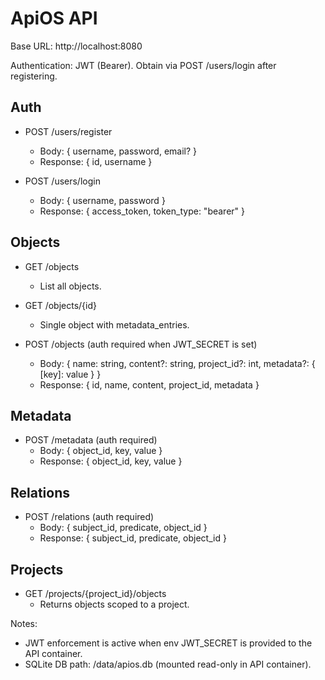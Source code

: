 # ApiOS API

Base URL: http://localhost:8080

Authentication: JWT (Bearer). Obtain via POST /users/login after registering.

## Auth

- POST /users/register
  - Body: { username, password, email? }
  - Response: { id, username }

- POST /users/login
  - Body: { username, password }
  - Response: { access_token, token_type: "bearer" }

## Objects

- GET /objects
  - List all objects.

- GET /objects/{id}
  - Single object with metadata_entries.

- POST /objects (auth required when JWT_SECRET is set)
  - Body: { name: string, content?: string, project_id?: int, metadata?: { [key]: value } }
  - Response: { id, name, content, project_id, metadata }

## Metadata

- POST /metadata (auth required)
  - Body: { object_id, key, value }
  - Response: { object_id, key, value }

## Relations

- POST /relations (auth required)
  - Body: { subject_id, predicate, object_id }
  - Response: { subject_id, predicate, object_id }

## Projects

- GET /projects/{project_id}/objects
  - Returns objects scoped to a project.

Notes:
- JWT enforcement is active when env JWT_SECRET is provided to the API container.
- SQLite DB path: /data/apios.db (mounted read-only in API container).
